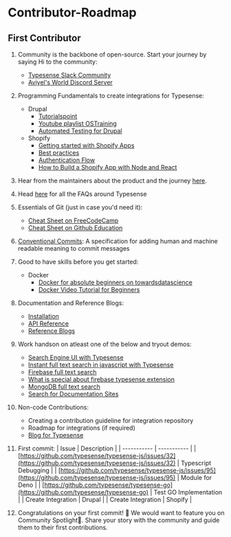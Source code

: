 # Contributor-Roadmap

## First Contributor

1. Community is the backbone of open-source. Start your journey by saying Hi to the community:
    - [Typesense Slack Community](https://typesense-community.slack.com/join/shared_invite/zt-mx4nbsbn-AuOL89O7iBtvkz136egSJg#/shared-invite/email)
    - [Aviyel's World Discord Server](https://discord.gg/mB5w2D59za)

2. Programming Fundamentals to create integrations for Typesense:
    - Drupal
      - [Tutorialspoint](https://www.tutorialspoint.com/drupal/index.htm)
      - [Youtube playlist OSTraining](https://www.youtube.com/watch?v=-DYSucV1_9w&list=PLtaXuX0nEZk9MKY_ClWcPkGtOEGyLTyCO)
      - [Automated Testing for Drupal](https://www.drupal.org/docs/7/automated-testing-for-drupal-7)
    - Shopify
      - [Getting started with Shopify Apps](https://shopify.dev/apps/getting-started/create)
      - [Best practices](https://shopify.dev/apps/best-practices)
      - [Authentication Flow](https://shopify.dev/apps/auth)
      - [How to Build a Shopify App with Node and React](https://www.youtube.com/watch?v=PIXN032XJJ8)
3. Hear from the maintainers about the product and the journey [here](https://www.youtube.com/watch?v=F4mB0x_B1AE).
4. Head [here](https://www.aviyel.com/projects/8/typesense/questions) for all the FAQs around Typesense
5. Essentials of Git (just in case you'd need it):
    - [Cheat Sheet on FreeCodeCamp](https://www.freecodecamp.org/news/a-simple-git-guide-and-cheat-sheet-for-open-source-contributors/)
    - [Cheat Sheet on Github Education](https://education.github.com/git-cheat-sheet-education.pdf)
6. [Conventional Commits](https://www.conventionalcommits.org/en/v1.0.0/): A specification for adding human and machine readable meaning to commit messages
7. Good to have skills before you get started:
    - Docker
      - [Docker for absolute beginners on towardsdatascience](https://towardsdatascience.com/docker-for-absolute-beginners-what-is-docker-and-how-to-use-it-examples-3d3b11efd830)
      - [Docker Video Tutorial for Beginners](https://www.youtube.com/watch?v=3c-iBn73dDE)
8. Documentation and Reference Blogs:
    - [Installation](https://typesense.org/docs/guide/install-typesense.html)
    - [API Reference](https://typesense.org/docs/0.22.1/api/)
    - [Reference Blogs](https://aviyel.com/post/1194/a-beginner-s-journey-to-typesense-dashboard)
9. Work handson on atleast one of the below and tryout demos:
    - [Search Engine UI with Typesense](https://aviyel.com/post/1288/building-a-search-ui-with-typesense)
    - [Instant full text search in javascript with Typesense](https://www.aviyel.com/post/973/how-to-build-an-instant-full-text-search-in-javascript-with-typesense)
    - [Firebase full text search](https://typesense.org/docs/guide/firebase-full-text-search.html)
    - [What is special about firebase typesense extension](https://www.aviyel.com/post/1390/what-is-special-about-firebase-typesense-extension)
    - [MongoDB full text search](https://typesense.org/docs/guide/mongodb-full-text-search.html)
    - [Search for Documentation Sites](https://typesense.org/docs/guide/docsearch.html)
10. Non-code Contributions:
    - Creating a contribution guideline for integration repository
    - Roadmap for integrations (if required)
    - [Blog for Typesense](https://github.com/aviyeldevrel/Aviyel-Blogs-Review/issues)
11. First commit:
    | Issue | Description |
    | ----------- | ----------- |
    | [https://github.com/typesense/typesense-js/issues/32](https://github.com/typesense/typesense-js/issues/32) | Typescript Debugging |
    | [https://github.com/typesense/typesense-js/issues/95](https://github.com/typesense/typesense-js/issues/95) | Module for Deno |
    | [https://github.com/typesense/typesense-go](https://github.com/typesense/typesense-go) | Test GO Implementation |
    | Create Integration | Drupal |
    | Create Integration | Shopify |

12. Congratulations on your first commit! :tada: We would want to feature you on Community Spotlight:flashlight:. Share your story with the community and guide them to their first contributions.
